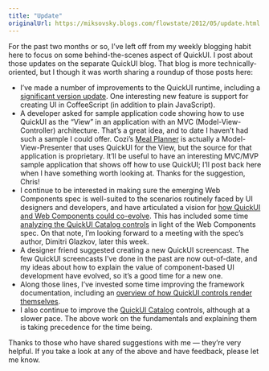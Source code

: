 ```yaml
---
title: "Update"
originalUrl: https://miksovsky.blogs.com/flowstate/2012/05/update.html
---
```


<p>
  For the past two months or so, I’ve left off from my weekly blogging habit
  here to focus on some behind-the-scenes aspect of QuickUI. I post about those
  updates on the separate QuickUI blog. That blog is more technically-oriented,
  but I though it was worth sharing a roundup of those posts here:
</p>
<ul>
  <li>
    I’ve made a number of improvements to the QuickUI runtime, including a
    <a
      href="http://blog.quickui.org/2012/05/15/quickui-0-9-a-significant-update/"
      >significant version update</a
    >. One interesting new feature is support for creating UI in CoffeeScript
    (in addition to plain JavaScript).
  </li>
  <li>
    A developer asked for sample application code showing how to use QuickUI as
    the “View” in an application with an MVC (Model-View-Controller)
    architecture. That’s a great idea, and to date I haven’t had such a sample I
    could offer. Cozi’s
    <a href="http://www.cozi.com/Meal-Planner.htm">Meal Planner</a> is actually
    a Model-View-Presenter that uses QuickUI for the View, but the source for
    that application is proprietary. It’ll be useful to have an interesting
    MVC/MVP sample application that shows off how to use QuickUI; I’ll post back
    here when I have something worth looking at. Thanks for the suggestion,
    Chris!
  </li>
  <li>
    I continue to be interested in making sure the emerging Web Components spec
    is well-suited to the scenarios routinely faced by UI designers and
    developers, and have articulated a vision for
    <a
      href="http://blog.quickui.org/2012/04/16/a-vision-for-coevolving-quickui-and-the-emerging-web-components-standard/"
      >how QuickUI and Web Components could co-evolve</a
    >. This has included some time
    <a
      href="http://blog.quickui.org/2012/04/27/how-quickui-controls-use-code-to-specialize-the-handling-of-their-content-in-ways-that-might-not-be-supported-by-web-components/"
      >analyzing the QuickUI Catalog controls</a
    >
    in light of the Web Components spec. On that note, I’m looking forward to a
    meeting with the spec’s author, Dimitri Glazkov, later this week.
  </li>
  <li>
    A designer friend suggested creating a new QuickUI screencast. The few
    QuickUI screencasts I’ve done in the past are now out-of-date, and my ideas
    about how to explain the value of component-based UI development have
    evolved, so it’s a good time for a new one.
  </li>
  <li>
    Along those lines, I’ve invested some time improving the framework
    documentation, including an
    <a href="https://quickui.org/docs/rendering.html"
      >overview of how QuickUI controls render themselves</a
    >.
  </li>
  <li>
    I also continue to improve the
    <a href="https://quickui.org/catalog">QuickUI Catalog</a> controls, although
    at a slower pace. The above work on the fundamentals and explaining them is
    taking precedence for the time being.
  </li>
</ul>
<p>
  Thanks to those who have shared suggestions with me — they’re very helpful. If
  you take a look at any of the above and have feedback, please let me know.
</p>
<ul></ul>
